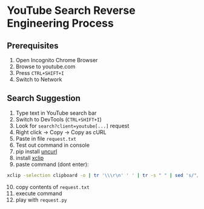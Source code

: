 # YouTube Search Reverse Engineering Process

## Prerequisites

1. Open Incognito Chrome Browser
2. Browse to youtube.com
3. Press ```CTRL+SHIFT+I```
4. Switch to Network

## Search Suggestion

1. Type text in YouTube search bar
2. Switch to DevTools (```CTRL+SHIFT+I```) 
3. Look for ```search?client=youtube[...]``` request
4. Right click -> Copy -> Copy as cURL
5. Paste in file ```request.txt```
6. Test out command in console
7. pip install [uncurl](https://pypi.org/project/uncurl/)
8. install [xclip](https://archlinux.org/packages/extra/x86_64/xclip/)
9. paste command (dont enter):

```bash
xclip -selection clipboard -o | tr '\\\r\n' ' ' | tr -s " " | sed 's/"/\"/g' | uncurl > request.py
```

10. copy contents of ```request.txt```
11. execute command
12. play with ```request.py```
